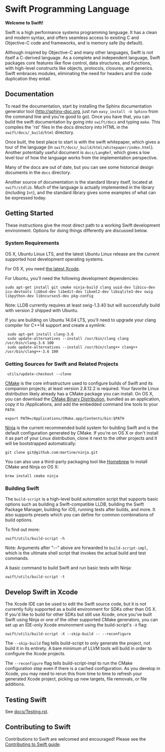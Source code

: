 # Swift Programming Language

**Welcome to Swift!**

Swift is a high performance systems programming language.  It has a clean
and modern syntax, and offers seamless access to existing C and Objective-C code
and frameworks, and is memory safe (by default).

Although inspired by Objective-C and many other languages, Swift is not itself a
C-derived language. As a complete and independent language, Swift packages core
features like flow control, data structures, and functions, with high-level
constructs like objects, protocols, closures, and generics.  Swift embraces
modules, eliminating the need for headers and the code duplication they entail.


## Documentation

To read the documentation, start by installing the Sphinx documentation
generator tool (http://sphinx-doc.org, just run `easy_install -U Sphinx` from
the command line and you're good to go).  Once you have that, you can build the
swift documentation by going into `swift/docs` and typing `make`.  This compiles
the 'rst' files in the docs directory into HTML in the `swift/docs/_build/html`
directory.

Once built, the best place to start is with the swift whitepaper, which gives a
tour of the language (in `swift/docs/_build/html/whitepaper/index.html`).
Another potentially useful document is `docs/LangRef`, which gives a low level
tour of how the language works from the implementation perspective.

Many of the docs are out of date, but you can see some historical design
documents in the `docs` directory.

Another source of documentation is the standard library itself, located at
`swift/stdlib`.  Much of the language is actually implemented in the library
(including `Int`), and the standard library gives some examples of what can be
expressed today.


## Getting Started

These instructions give the most direct path to a working Swift
development environment.  Options for doing things differently are
discussed below.


### System Requirements

OS X, Ubuntu Linux LTS, and the latest Ubuntu Linux release are the current
supported host development operating systems.

For OS X, you need [the latest Xcode](https://developer.apple.com/xcode/downloads/).

For Ubuntu, you'll need the following development dependencies:

    sudo apt-get install git cmake ninja-build clang uuid-dev libicu-dev icu-devtools libbsd-dev libedit-dev libxml2-dev libsqlite3-dev swig libpython-dev libncurses5-dev pkg-config

Note: LLDB currently requires at least swig-1.3.40 but will successfully build
with version 2 shipped with Ubuntu.

If you are building on Ubuntu 14.04 LTS, you'll need to upgrade your clang
compiler for C++14 support and create a symlink:

     sudo apt-get install clang-3.6
     sudo update-alternatives --install /usr/bin/clang clang /usr/bin/clang-3.6 100
     sudo update-alternatives --install /usr/bin/clang++ clang++ /usr/bin/clang++-3.6 100

### Getting Sources for Swift and Related Projects

     utils/update-checkout --clone

[CMake](http://cmake.org) is the core infrastructure used to configure builds of
Swift and its companion projects; at least version 2.8.12.2 is required. Your
favorite Linux distribution likely already has a CMake package you can install.
On OS X, you can download the [CMake Binary Distribution](https://cmake.org/install),
bundled as an application, copy it to /Applications, and add the embedded
command line tools to your `PATH`:

    export PATH=/Applications/CMake.app/Contents/bin:$PATH

[Ninja](http://martine.github.io/ninja/) is the current recommended build system
for building Swift and is the default configuration generated by CMake. If
you're on OS X or don't install it as part of your Linux distribution, clone
it next to the other projects and it will be bootstrapped automatically:

    git clone git@github.com:martine/ninja.git

You can also use a third-party packaging tool like [Homebrew](http://brew.sh) to
install CMake and Ninja on OS X:

    brew install cmake ninja

### Building Swift

The `build-script` is a high-level build automation script that supports basic
options such as building a Swift-compatible LLDB, building the Swift Package
Manager, building for iOS, running tests after builds, and more. It also
supports presets which you can define for common combinations of build options.

To find out more:

    swift/utils/build-script -h

Note: Arguments after "--" above are forwarded to `build-script-impl`, which is
the ultimate shell script that invokes the actual build and test commands.

A basic command to build Swift and run basic tests with Ninja:

    swift/utils/build-script -t

## Develop Swift in Xcode

The Xcode IDE can be used to edit the Swift source code, but it is not currently
fully supported as a build environment for SDKs other than OS X. If you'd like
to build for other SDKs but still use Xcode, once you've built Swift using Ninja
or one of the other supported CMake generators, you can set up an IDE-only Xcode
environment using the build-script's `-X` flag:

    swift/utils/build-script -X --skip-build -- --reconfigure

The `--skip-build` flag tells build-script to only generate the project,
not build it in its entirety. A bare minimum of LLVM tools will build in order
to configure the Xcode projects.

The `--reconfigure` flag tells build-script-impl to run the CMake configuration
step even if there is a cached configuration. As you develop in Xcode, you may
need to rerun this from time to time to refresh your generated Xcode project,
picking up new targets, file removals, or file additions.

## Testing Swift

See [docs/Testing.rst](docs/Testing.rst).

## Contributing to Swift

Contributions to Swift are welcomed and encouraged! Please see the [Contributing to Swift guide](https://swift.org/contributing/).

